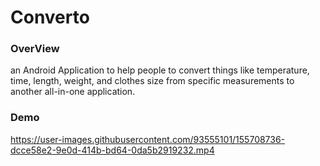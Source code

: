 # Converto
### OverView
an Android Application to help people to convert things like temperature, time, length, weight, 
and clothes size from specific measurements to another all-in-one application.

### Demo
https://user-images.githubusercontent.com/93555101/155708736-dcce58e2-9e0d-414b-bd64-0da5b2919232.mp4

